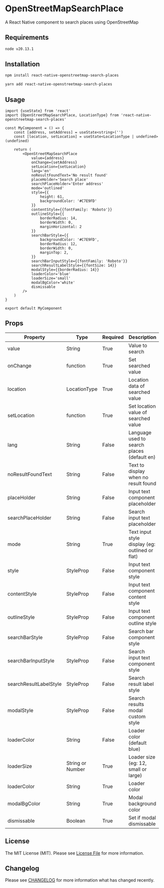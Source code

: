 # OpenStreetMapSearchPlace

A React Native component to search places using OpenStreetMap

## Requirements
```bash
node v20.13.1
```

## Installation
```bash
npm install react-native-openstreetmap-search-places
```
```bash
yarn add react-native-openstreetmap-search-places
```

## Usage

```tsx
import {useState} from 'react'
import {OpenStreetMapSearchPlace, LocationType} from 'react-native-openstreetmap-search-places'

const MyComponent = () => {
    const [address, setAddress] = useState<string>('')
    const [location, setLocation] = useState<LocationType | undefined>(undefined)

    return (
        <OpenStreetMapSearchPlace
            value={address}
            onChange={setAddress}
            setLocation={setLocation}
            lang='en'
            noResultFoundText='No result found'
            placeHolder='Search place'
            searchPlaceHolder='Enter address'
            mode='outlined'
            style={{
                height: 61, 
                backgroundColor: '#C7E9FD'
            }}
            contentStyle={{fontFamily: 'Roboto'}}
            outlineStyle={{
                borderRadius: 14, 
                borderWidth: 0, 
                marginHorizontal: 2
            }}
            searchBarStyle={{
                backgroundColor: '#C7E9FD',
                borderRadius: 12,
                borderWidth: 0,
                marginTop: 2,
            }}
            searchBarInputStyle={{fontFamily: 'Roboto'}}
            searchResultLabelStyle={{fontSize: 14}}
            modalStyle={{borderRadius: 14}}
            loaderColor='blue'
            loaderSize='small'
            modalBgColor='white'
            dismissable
        />
    )
}

export default MyComponent
```

## Props

| Property               | Type                 | Required | Description                                     |
|------------------------|----------------------|----------|-------------------------------------------------|
| value                  | String               | True     | Value to search                                 |
| onChange               | function             | True     | Set searched value                              |
| location               | LocationType         | True     | Location data of searched value                 |
| setLocation            | function             | True     | Set location value of searched value            |
| lang                   | String               | False    | Language used to search places (default en)     |
| noResultFoundText      | String               | False    | Text to display when no result found            |
| placeHolder            | String               | False    | Input text component placeholder                |
| searchPlaceHolder      | String               | False    | Search input text placeholder                   |
| mode                   | String               | True     | Text input style display (eg: outlined or flat) |
| style                  | StyleProp<TextStyle> | False    | Input text component style                      |
| contentStyle           | StyleProp<TextStyle> | False    | Input text component content style              |
| outlineStyle           | StyleProp<ViewStyle> | False    | Input text component outline style              |
| searchBarStyle         | StyleProp<TextStyle> | False    | Search bar component style                      |
| searchBarInputStyle    | StyleProp<TextStyle> | False    | Search input text component style               |
| searchResultLabelStyle | StyleProp<TextStyle> | False    | Search result label style                       |
| modalStyle             | StyleProp<ViewStyle> | False    | Search results modal custom style               |
| loaderColor            | String               | False    | Loader color (default blue)                     |
| loaderSize             | String or Number     | True     | Loader size (eg: 12, small or large)            |
| loaderColor            | String               | True     | Loader color                                    |
| modalBgColor           | String               | True     | Modal background color                          |
| dismissable            | Boolean              | True     | Set if modal dismissable                        |

## License

The MIT License (MIT). Please see [License File](LICENSE.md) for more information.

## Changelog

Please see [CHANGELOG](CHANGELOG.md) for more information what has changed recently.
